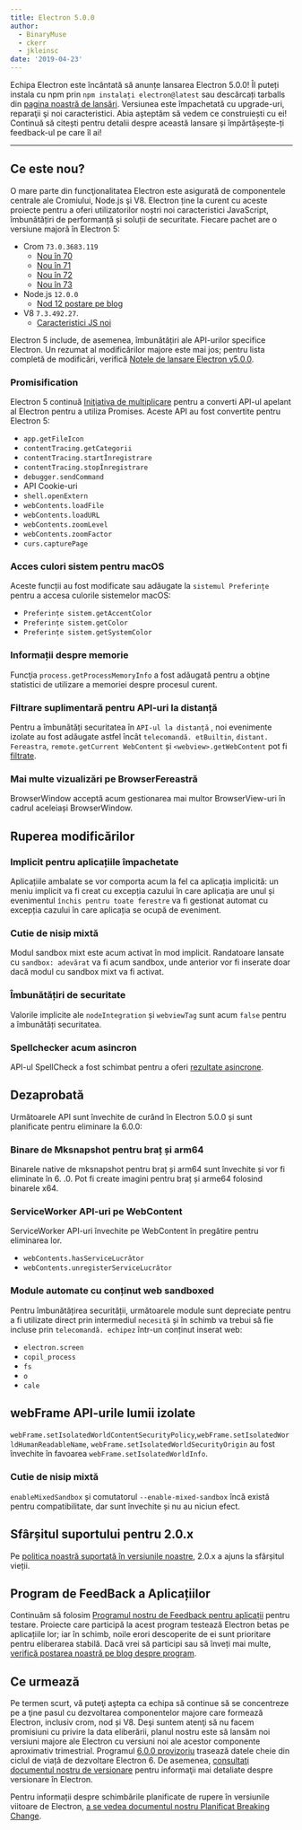 ```yaml
---
title: Electron 5.0.0
author:
  - BinaryMuse
  - ckerr
  - jkleinsc
date: '2019-04-23'
---
```


Echipa Electron este încântată să anunțe lansarea Electron 5.0.0! Îl puteți instala cu npm prin `npm instalați electron@latest` sau descărcați tarballs din [pagina noastră de lansări](https://github.com/electron/electron/releases/tag/v5.0.0). Versiunea este împachetată cu upgrade-uri, reparaţii şi noi caracteristici. Abia așteptăm să vedem ce construiești cu ei! Continuă să citești pentru detalii despre această lansare și împărtășește-ți feedback-ul pe care îl ai!

---

## Ce este nou?

O mare parte din funcţionalitatea Electron este asigurată de componentele centrale ale Cromiului, Node.js şi V8. Electron ține la curent cu aceste proiecte pentru a oferi utilizatorilor noștri noi caracteristici JavaScript, îmbunătățiri de performanță și soluții de securitate. Fiecare pachet are o versiune majoră în Electron 5:

- Crom `73.0.3683.119`
  - [Nou în 70](https://developers.google.com/web/updates/2018/10/nic70)
  - [Nou în 71](https://developers.google.com/web/updates/2018/12/nic71)
  - [Nou în 72](https://developers.google.com/web/updates/2019/01/nic72)
  - [Nou în 73](https://developers.google.com/web/updates/2019/03/nic73)
- Node.js `12.0.0`
  - [Nod 12 postare pe blog](https://nodejs.org/en/blog/release/v12.0.0/)
- V8 `7.3.492.27`.
  - [Caracteristici JS noi](https://twitter.com/mathias/status/1120700101637353473)

Electron 5 include, de asemenea, îmbunătățiri ale API-urilor specifice Electron. Un rezumat al modificărilor majore este mai jos; pentru lista completă de modificări, verifică [Notele de lansare Electron v5.0.0](https://github.com/electron/electron/releases/tag/v5.0.0).

### Promisification

Electron 5 continuă [Iniţiativa de multiplicare](https://github.com/electron/electron/blob/5-0-x/docs/api/promisification.md) pentru a converti API-ul apelant al Electron pentru a utiliza Promises. Aceste API au fost convertite pentru Electron 5:
* `app.getFileIcon`
* `contentTracing.getCategorii`
* `contentTracing.startÎnregistrare`
* `contentTracing.stopÎnregistrare`
* `debugger.sendCommand`
* API Cookie-uri
* `shell.openExtern`
* `webContents.loadFile`
* `webContents.loadURL`
* `webContents.zoomLevel`
* `webContents.zoomFactor`
* `curs.capturePage`

### Acces culori sistem pentru macOS

Aceste funcții au fost modificate sau adăugate la `sistemul Preferințe` pentru a accesa culorile sistemelor macOS:
* `Preferințe sistem.getAccentColor`
* `Preferințe sistem.getColor`
* `Preferințe sistem.getSystemColor`

### Informații despre memorie

Funcţia `process.getProcessMemoryInfo` a fost adăugată pentru a obţine statistici de utilizare a memoriei despre procesul curent.

### Filtrare suplimentară pentru API-uri la distanță

Pentru a îmbunătăți securitatea în `API-ul la distanță` , noi evenimente izolate au fost adăugate astfel încât `telecomandă. etBuiltin`, `distant. Fereastra`, `remote.getCurrent WebContent` și `<webview>.getWebContent` pot fi [filtrate](https://github.com/electron/electron/blob/master/docs/tutorial/security.md#13-disable-or-limit-creation-of-new-windows).

### Mai multe vizualizări pe BrowserFereastră

BrowserWindow acceptă acum gestionarea mai multor BrowserView-uri în cadrul aceleiași BrowserWindow.

## Ruperea modificărilor

### Implicit pentru aplicațiile împachetate

Aplicațiile ambalate se vor comporta acum la fel ca aplicația implicită: un meniu implicit va fi creat cu excepția cazului în care aplicația are unul și evenimentul `închis pentru toate ferestre` va fi gestionat automat cu excepția cazului în care aplicația se ocupă de eveniment.

### Cutie de nisip mixtă

Modul sandbox mixt este acum activat în mod implicit. Randatoare lansate cu `sandbox: adevărat` va fi acum sandbox, unde anterior vor fi inserate doar dacă modul cu sandbox mixt va fi activat.

### Îmbunătățiri de securitate
Valorile implicite ale `nodeIntegration` și `webviewTag` sunt acum `false` pentru a îmbunătăți securitatea.

### Spellchecker acum asincron

API-ul SpellCheck a fost schimbat pentru a oferi [rezultate asincrone](https://github.com/electron/electron/blob/5-0-x/docs/api/web-frame.md#webframesetspellcheckproviderlanguage-provider).

## Dezaprobată

Următoarele API sunt învechite de curând în Electron 5.0.0 și sunt planificate pentru eliminare la 6.0.0:

### Binare de Mksnapshot pentru braț și arm64
Binarele native de mksnapshot pentru braț și arm64 sunt învechite și vor fi eliminate în 6. .0. Pot fi create imagini pentru braț și arme64 folosind binarele x64.

### ServiceWorker API-uri pe WebContent
ServiceWorker API-uri învechite pe WebContent în pregătire pentru eliminarea lor.
* `webContents.hasServiceLucrător`
* `webContents.unregisterServiceLucrător`

### Module automate cu conținut web sandboxed
Pentru îmbunătățirea securității, următoarele module sunt depreciate pentru a fi utilizate direct prin intermediul `necesită` și în schimb va trebui să fie incluse prin `telecomandă. echipez` într-un conținut inserat web:
* `electron.screen`
* `copil_process`
* `fs`
* `o`
* `cale`

## webFrame API-urile lumii izolate
`webFrame.setIsolatedWorldContentSecurityPolicy`,`webFrame.setIsolatedWorldHumanReadableName`, `webFrame.setIsolatedWorldSecurityOrigin` au fost învechite în favoarea `webFrame.setIsolatedWorldInfo`.

### Cutie de nisip mixtă
`enableMixedSandbox` și comutatorul `--enable-mixed-sandbox` încă există pentru compatibilitate, dar sunt învechite și nu au niciun efect.

## Sfârșitul suportului pentru 2.0.x

Pe [politica noastră suportată în versiunile noastre](https://electronjs.org/docs/tutorial/support#supported-versions), 2.0.x a ajuns la sfârșitul vieții.

## Program de FeedBack a Aplicațiilor

Continuăm să folosim [Programul nostru de Feedback pentru aplicații](https://electronjs.org/blog/app-feedback-program) pentru testare. Proiecte care participă la acest program testează Electron betas pe aplicațiile lor; iar în schimb, noile erori descoperite de ei sunt prioritare pentru eliberarea stabilă. Dacă vrei să participi sau să înveți mai multe, [verifică postarea noastră pe blog despre program](https://electronjs.org/blog/app-feedback-program).

## Ce urmează

Pe termen scurt, vă puteţi aştepta ca echipa să continue să se concentreze pe a ţine pasul cu dezvoltarea componentelor majore care formează Electron, inclusiv crom, nod și V8. Deşi suntem atenţi să nu facem promisiuni cu privire la data eliberării, planul nostru este să lansăm noi versiuni majore ale Electron cu versiuni noi ale acestor componente aproximativ trimestrial. Programul [6.0.0 provizoriu](https://electronjs.org/docs/tutorial/electron-timelines#600-release-schedule) trasează datele cheie din ciclul de viață de dezvoltare Electron 6. De asemenea, [consultaţi documentul nostru de versionare](https://electronjs.org/docs/tutorial/electron-versioning) pentru informaţii mai detaliate despre versionare în Electron.

Pentru informații despre schimbările planificate de rupere în versiunile viitoare de Electron, [a se vedea documentul nostru Planificat Breaking Change](https://github.com/electron/electron/blob/master/docs/api/breaking-changes.md).

